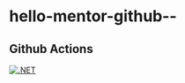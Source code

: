 # hello-mentor-github--

## Github Actions
[![.NET](https://github.com/georgechond94/hello-mentor-github-actions/actions/workflows/dotnet.yml/badge.svg)](https://github.com/georgechond94/hello-mentor-github-actions/actions/workflows/dotnet.yml)
